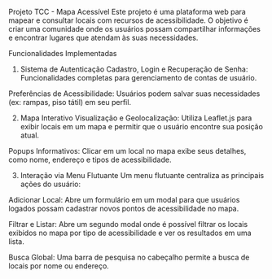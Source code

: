 Projeto TCC - Mapa Acessível
Este projeto é uma plataforma web para mapear e consultar locais com recursos de acessibilidade. O objetivo é criar uma comunidade onde os usuários possam compartilhar informações e encontrar lugares que atendam às suas necessidades.

Funcionalidades Implementadas

1. Sistema de Autenticação
   Cadastro, Login e Recuperação de Senha: Funcionalidades completas para gerenciamento de contas de usuário.

Preferências de Acessibilidade: Usuários podem salvar suas necessidades (ex: rampas, piso tátil) em seu perfil.

2. Mapa Interativo
   Visualização e Geolocalização: Utiliza Leaflet.js para exibir locais em um mapa e permitir que o usuário encontre sua posição atual.

Popups Informativos: Clicar em um local no mapa exibe seus detalhes, como nome, endereço e tipos de acessibilidade.

3. Interação via Menu Flutuante
   Um menu flutuante centraliza as principais ações do usuário:

Adicionar Local: Abre um formulário em um modal para que usuários logados possam cadastrar novos pontos de acessibilidade no mapa.

Filtrar e Listar: Abre um segundo modal onde é possível filtrar os locais exibidos no mapa por tipo de acessibilidade e ver os resultados em uma lista.

Busca Global: Uma barra de pesquisa no cabeçalho permite a busca de locais por nome ou endereço.
